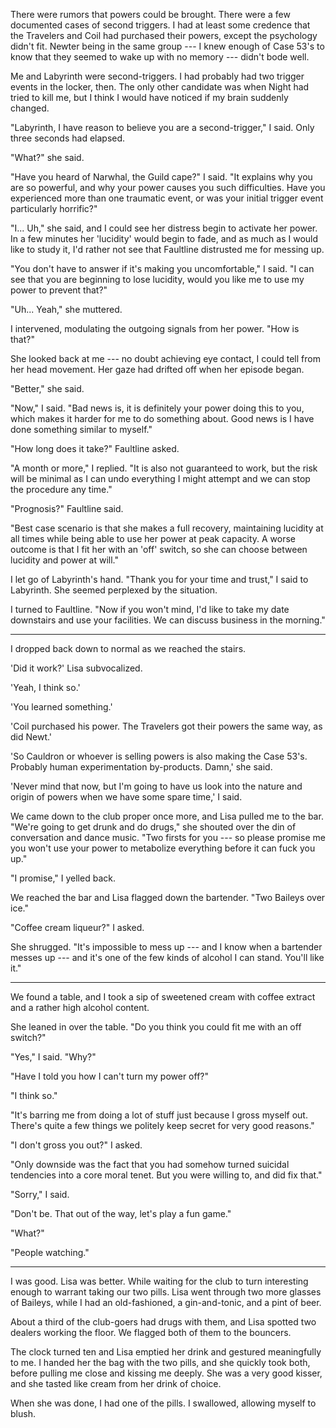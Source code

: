 There were rumors that powers could be brought. There were a few documented cases of second triggers. I had
at least some credence that the Travelers and Coil had purchased their powers, except the psychology didn't
fit. Newter being in the same group --- I knew enough of Case 53's to know that they seemed to wake up
with no memory --- didn't bode well.

Me and Labyrinth were second-triggers. I had probably had two trigger events in the locker, then.
The only other candidate was when Night had tried to kill me, but I think I would have noticed if my brain suddenly changed.

"Labyrinth, I have reason to believe you are a second-trigger," I said. Only three seconds had elapsed.

"What?" she said.

"Have you heard of Narwhal, the Guild cape?" I said. "It explains why you are so powerful, and why your
power causes you such difficulties. Have you experienced more than one traumatic event, or was your initial
trigger event particularly horrific?"

"I... Uh," she said, and I could see her distress begin to activate her power. In a few minutes her
'lucidity' would begin to fade, and as much as I would like to study it, I'd rather not see that Faultline
distrusted me for messing up.

"You don't have to answer if it's making you uncomfortable," I said. "I can see that you are beginning to lose
lucidity, would you like me to use my power to prevent that?"

"Uh... Yeah," she muttered.

I intervened, modulating the outgoing signals from her power. "How is that?"

She looked back at me --- no doubt achieving eye contact, I could tell from her head movement. Her gaze
had drifted off when her episode began.

"Better," she said.

"Now," I said. "Bad news is, it is definitely your power doing this to you, which makes it harder for
me to do something about. Good news is I have done something similar to myself."

"How long does it take?" Faultline asked.

"A month or more," I replied. "It is also not guaranteed to work, but the risk will be minimal as I
can undo everything I might attempt and we can stop the procedure any time."

"Prognosis?" Faultline said.

"Best case scenario is that she makes a full recovery,
maintaining lucidity at all times while being able to use her power at peak capacity. A worse outcome
is that I fit her with an 'off' switch, so she can choose between lucidity and power at will."

I let go of Labyrinth's hand. "Thank you for your time and trust," I said to Labyrinth. She seemed
perplexed by the situation.

I turned to Faultline. "Now if you won't mind, I'd like to take my date downstairs and use your facilities.
We can discuss business in the morning."

----

I dropped back down to normal as we reached the stairs.

'Did it work?' Lisa subvocalized.

'Yeah, I think so.'

'You learned something.'

'Coil purchased his power. The Travelers got their powers the same way, as did Newt.'

'So Cauldron or whoever is selling powers is also making the Case 53's. Probably human experimentation by-products.
Damn,' she said.

'Never mind that now, but I'm going to have us look into the nature and origin of powers when we
have some spare time,' I said.

We came down to the club proper once more, and Lisa pulled me to the bar. "We're going to get drunk
and do drugs," she shouted over the din of conversation and dance music. "Two firsts for you
--- so please promise me you won't use your power to metabolize everything before it can fuck you up."

"I promise," I yelled back.

We reached the bar and Lisa flagged down the bartender. "Two Baileys over ice."

"Coffee cream liqueur?" I asked.

She shrugged. "It's impossible to mess up --- and I know when a bartender messes up --- and
it's one of the few kinds of alcohol I can stand. You'll like it."

----

We found a table, and I took a sip of sweetened cream with coffee extract and a rather
high alcohol content.

She leaned in over the table. "Do you think you could fit me with an off switch?"

"Yes," I said. "Why?"

"Have I told you how I can't turn my power off?"

"I think so."

"It's barring me from doing a lot of stuff just because I gross myself out. There's quite a
few things we politely keep secret for very good reasons."

"I don't gross you out?" I asked.

"Only downside was the fact that you had somehow turned suicidal tendencies into a core
moral tenet. But you were willing to, and did fix that."

"Sorry," I said.

"Don't be. That out of the way, let's play a fun game."

"What?"

"People watching."

----

I was good. Lisa was better. While waiting for the club to turn interesting enough to warrant
taking our two pills. Lisa went through two more glasses of Baileys, while I had an old-fashioned,
a gin-and-tonic, and a pint of beer.

About a third of the club-goers had drugs with them, and Lisa spotted two dealers working the floor.
We flagged both of them to the bouncers.

The clock turned ten and Lisa emptied her drink and gestured meaningfully to me.
I handed her the bag with the two pills, and she quickly took both, before pulling me close and kissing
me deeply. She was a very good kisser, and she tasted like cream from her drink of choice.

When she was done, I had one of the pills. I swallowed, allowing myself to blush.
